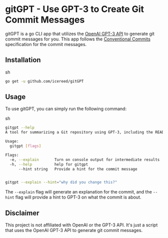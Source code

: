 gitGPT - Use GPT-3 to Create Git Commit Messages
================================================

gitGPT is a go CLI app that utilizes the [OpenAI GPT-3 API](https://openai.com/blog/openai-api/) to generate git commit messages for you. This app follows the [Conventional Commits](https://www.conventionalcommits.org/en/v1.0.0/) specification for the commit messages.

Installation
------------

sh

```sh
go get -u github.com/icereed/gitGPT
```

Usage
-----

To use gitGPT, you can simply run the following command:

sh

```sh
gitgpt --help
A tool for summarizing a Git repository using GPT-3, including the README, directory structure, and commit message

Usage:
  gitgpt [flags]

Flags:
  -e, --explain       Turn on console output for intermediate results
  -h, --help          help for gitgpt
      --hint string   Provide a hint for the commit message


gitgpt --explain --hint="why did you change this?"
```

The `--explain` flag will generate an explanation for the commit, and the `--hint` flag will provide a hint to GPT-3 on what the commit is about.

Disclaimer
----------

This project is not affiliated with OpenAI or the GPT-3 API. It's just a script that uses the OpenAI GPT-3 API to generate git commit messages.